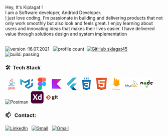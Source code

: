 
  Hey, It's Kiplagat !
  \
  I am a Software developer, Android Developer. 
  \
  I just love coding, I'm passionate in building and delivering products that not only work smoothly but also look and feels great. I enjoy learning about users and innovating ideas 
  that makes their lives easier. I have delivered value through solutions design and system implementation

  \
![version :16.07.2021](https://img.shields.io/badge/version-16.07.2018-informational) &nbsp;
![profile count](https://komarev.com/ghpvc/?username=sklagat45&color=red)&nbsp;
[![GitHub sklagat45](https://img.shields.io/github/followers/Sklagat45?label=follow&style=social)](https://github.com/sklagat45)&nbsp;
![build: passing](https://img.shields.io/badge/build-passing-success)


<!-- ### 👨🏻‍💻 &nbsp; I'm Android Developer -->


### 🛠 &nbsp;Tech Stack

<p>
<img src="https://github.com/devicons/devicon/blob/master/icons/java/java-original-wordmark.svg" title="Java" alt="Java" width="40" height="40"/>&nbsp;
<img src="https://github.com/devicons/devicon/blob/master/icons/materialui/materialui-original.svg" title="Material UI" alt="Material UI" width="40" height="40"/>&nbsp;
<img src="https://github.com/devicons/devicon/blob/master/icons/figma/figma-original.svg" title="Figma" alt="Figma" width="40" height="40"/>&nbsp;
<img src="https://github.com/devicons/devicon/blob/master/icons/kotlin/kotlin-original.svg" title="Kotlin" alt="Kotlin" width="40" height="40"/>&nbsp;
<img src="https://github.com/devicons/devicon/blob/master/icons/flutter/flutter-original.svg" title="Flutter" alt="Flutter" width="40" height="40"/>&nbsp;
<img src="https://github.com/devicons/devicon/blob/master/icons/css3/css3-plain-wordmark.svg"  title="CSS3" alt="CSS" width="40" height="40"/>&nbsp;
<img src="https://github.com/devicons/devicon/blob/master/icons/html5/html5-original.svg" title="HTML5" alt="HTML" width="40" height="40"/>&nbsp;
<img src="https://github.com/devicons/devicon/blob/master/icons/firebase/firebase-plain-wordmark.svg" title="Firebase" alt="Firebase" width="40" height="40"/>&nbsp;
<img src="https://github.com/devicons/devicon/blob/master/icons/mysql/mysql-original-wordmark.svg" title="MySQL"  alt="MySQL" width="40" height="40"/>&nbsp;
<img src="https://github.com/devicons/devicon/blob/master/icons/nodejs/nodejs-original-wordmark.svg" title="NodeJS" alt="NodeJS" width="40" height="40"/>&nbsp;
<img src="https://www.vectorlogo.zone/logos/getpostman/getpostman-icon.svg" title="Postman"  alt="Postman" width="40" height="40"/>&nbsp;
<img src="https://github.com/devicons/devicon/blob/master/icons/xd/xd-plain.svg" title="Adobe Xd" alt="Adobe Xd" width="40" height="40"/>&nbsp;
<img src="https://github.com/devicons/devicon/blob/master/icons/git/git-original-wordmark.svg" title="Git" **alt="Git" width="40" height="40"/>&nbsp;
</p>





### 📫 &nbsp; Contact:


<a href="https://www.linkedin.com/in/samuel-kiplagat-0350b717a/" target="_blank"><img alt="LinkedIn" src="https://img.shields.io/badge/linkedin%20-%230077B5.svg?&style=flat&logo=linkedin&logoColor=white"/></a> &nbsp;
<a href="mailto:srklagat@gmail.com"><img alt="Gmail" src="https://img.shields.io/badge/Gmail-D14836?style=flat&logo=gmail&logoColor=white" /></a> &nbsp;
<a href="mailto:sklagat46@gmail.com"><img alt="Gmail" src="https://img.shields.io/badge/Gmail-D14836?style=flat&logo=gmail&logoColor=white" /></a> &nbsp;



<!-- ![My GitHub stats](https://github-readme-stats.vercel.app/api?username=sklagat45&show_icons=true&theme=dark)&nbsp; -->
<!-- [![Top Langs](https://github-readme-stats.vercel.app/api/top-langs/?username=sklagat45&layout=compact)](https://github.com/sklagat45/github-readme-stats) -->
